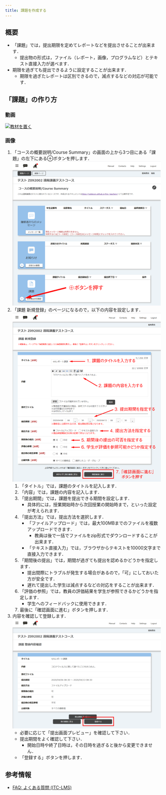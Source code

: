 ```yaml
---
title: 課題を作成する
---
```


## 概要

- 「課題」では，提出期限を定めてレポートなどを提出させることが出来ます．
  - 提出物の形式は，ファイル（レポート，画像，プログラムなど）とテキスト直接入力が選べます．
- 期限を過ぎても提出できるように設定することが出来ます．
  - 期限を過ぎたレポートは区別できるので，減点するなどの対応が可能です．



## 「課題」の作り方

### 動画

[![教材を置く](https://img.youtube.com/vi/P9wxxoa-KV0/0.jpg)](https://www.youtube.com/watch?v=P9wxxoa-KV0)

### 画像

1. 「コースの概要説明/Course Summary」の画面の上から3つ目にある「課題」の左下にある⊕ボタンを押します．
![課題](img/assignment1.png)
1. 「課題 新規登録」のページになるので，以下の内容を設定します．
![課題 新規作成](img/assignment2.png)
   1. 「タイトル」では，課題のタイトルを記入します．
   1. 「内容」では，課題の内容を記入します．
   1. 「提出期間」では，課題を提出できる期間を設定します．
      - 具体的には，授業開始時から次回授業の開始時まで，といった設定が考えられます．
   1. 「提出方法」では，提出方法を選択します．
      - 「ファイルアップロード」では，最大100MBまでのファイルを複数アップロードできます．
        - 教員は後で一括でファイルをzip形式でダウンロードすることが出来ます．
      - 「テキスト直接入力」では，ブラウザからテキストを10000文字まで直接入力できます．
   1. 「期間後の提出」では，期間が過ぎても提出を認めるかどうかを指定します．
      - 提出間際にトラブルが発生する場合があるので，「可」にしておいた方が安全です．
      - 遅れて提出した学生は減点するなどの対応をすることが出来ます．
   1. 「評価の参照」では，教員の評価結果を学生が参照できるかどうかを指定します．
      - 学生へのフィードバックに使用できます．
   1. 最後に「確認画面に進む」ボタンを押します．
1. 内容を確認して登録します．
![登録する](img/assignment3.png)
   - 必要に応じて「提出画面プレビュー」を確認して下さい．
   - 提出期間をよく確認して下さい．
     - 開始日時や終了日時は，その日時を過ぎると後から変更できません．
   - 「登録する」ボタンを押します．



## 参考情報

* <a href="https://www.ecc.u-tokyo.ac.jp/itc-lms/faq.html">FAQ: よくある質問 (ITC-LMS)</a>